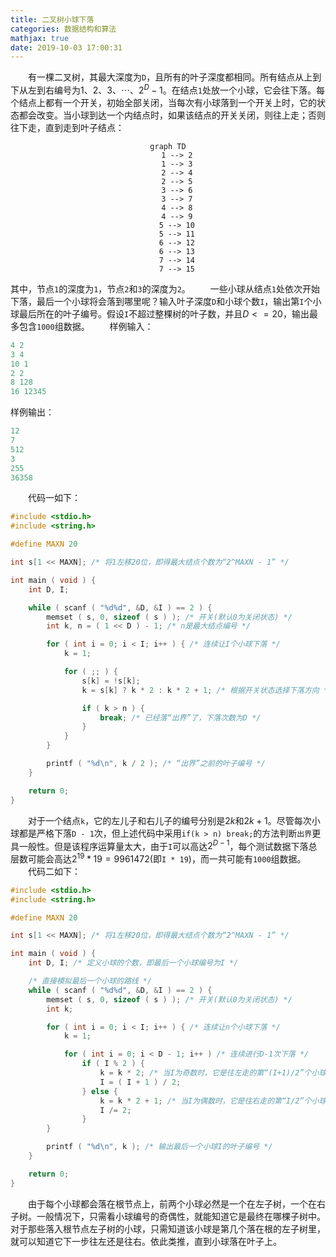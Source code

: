 ```yaml
---
title: 二叉树小球下落
categories: 数据结构和算法
mathjax: true
date: 2019-10-03 17:00:31
---
```

&emsp;&emsp;有一棵二叉树，其最大深度为`D`，且所有的叶子深度都相同。所有结点从上到下从左到右编号为$1、2、3、\cdots、2^D-1$。在结点`1`处放一个小球，它会往下落。每个结点上都有一个开关，初始全部关闭，当每次有小球落到一个开关上时，它的状态都会改变。当小球到达一个内结点时，如果该结点的开关关闭，则往上走；否则往下走，直到走到叶子结点：<!--more-->

<div align="center">

``` mermaid
graph TD
    1 --> 2
    1 --> 3
    2 --> 4
    2 --> 5
    3 --> 6
    3 --> 7
    4 --> 8
    4 --> 9
    5 --> 10
    5 --> 11
    6 --> 12
    6 --> 13
    7 --> 14
    7 --> 15
```

</div>

其中，节点`1`的深度为`1`，节点`2`和`3`的深度为`2`。
&emsp;&emsp;一些小球从结点`1`处依次开始下落，最后一个小球将会落到哪里呢？输入叶子深度`D`和小球个数`I`，输出第`I`个小球最后所在的叶子编号。假设`I`不超过整棵树的叶子数，并且$D <= 20$，输出最多包含`1000`组数据。
&emsp;&emsp;样例输入：

``` cpp
4 2
3 4
10 1
2 2
8 128
16 12345
```

样例输出：

``` cpp
12
7
512
3
255
36358
```

&emsp;&emsp;代码一如下：

``` cpp
#include <stdio.h>
#include <string.h>

#define MAXN 20

int s[1 << MAXN]; /* 将1左移20位，即得最大结点个数为“2^MAXN - 1” */

int main ( void ) {
    int D, I;

    while ( scanf ( "%d%d", &D, &I ) == 2 ) {
        memset ( s, 0, sizeof ( s ) ); /* 开关(默认0为关闭状态) */
        int k, n = ( 1 << D ) - 1; /* n是最大结点编号 */

        for ( int i = 0; i < I; i++ ) { /* 连续让I个小球下落 */
            k = 1;

            for ( ;; ) {
                s[k] = !s[k];
                k = s[k] ? k * 2 : k * 2 + 1; /* 根据开关状态选择下落方向 */

                if ( k > n ) {
                    break; /* 已经落“出界”了，下落次数为D */
                }
            }
        }

        printf ( "%d\n", k / 2 ); /* “出界”之前的叶子编号 */
    }

    return 0;
}
```

&emsp;&emsp;对于一个结点`k`，它的左儿子和右儿子的编号分别是$2k$和$2k + 1$。尽管每次小球都是严格下落`D - 1`次，但上述代码中采用`if(k > n) break;`的方法判断`出界`更具一般性。但是该程序运算量太大，由于`I`可以高达$2^{D-1}$，每个测试数据下落总层数可能会高达$2^{19} \ast 19 = 9961472$(即`I * 19`)，而一共可能有`1000`组数据。
&emsp;&emsp;代码二如下：

``` cpp
#include <stdio.h>
#include <string.h>

#define MAXN 20

int s[1 << MAXN]; /* 将1左移20位，即得最大结点个数为“2^MAXN - 1” */

int main ( void ) {
    int D, I; /* 定义小球的个数，即最后一个小球编号为I */

    /* 直接模拟最后一个小球的路线 */
    while ( scanf ( "%d%d", &D, &I ) == 2 ) {
        memset ( s, 0, sizeof ( s ) ); /* 开关(默认0为关闭状态) */
        int k;

        for ( int i = 0; i < I; i++ ) { /* 连续让n个小球下落 */
            k = 1;

            for ( int i = 0; i < D - 1; i++ ) /* 连续进行D-1次下落 */
                if ( I % 2 ) {
                    k = k * 2; /* 当I为奇数时，它是往左走的第“(I+1)/2”个小球 */
                    I = ( I + 1 ) / 2;
                } else {
                    k = k * 2 + 1; /* 当I为偶数时，它是往右走的第“I/2”个小球 */
                    I /= 2;
                }
        }

        printf ( "%d\n", k ); /* 输出最后一个小球I的叶子编号 */
    }

    return 0;
}
```

&emsp;&emsp;由于每个小球都会落在根节点上，前两个小球必然是一个在左子树，一个在右子树。一般情况下，只需看小球编号的奇偶性，就能知道它是最终在哪棵子树中。对于那些落入根节点左子树的小球，只需知道该小球是第几个落在根的左子树里，就可以知道它下一步往左还是往右。依此类推，直到小球落在叶子上。
